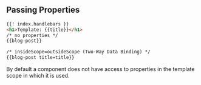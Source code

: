 ##  Passing Properties

```html
{{! index.handlebars }}
<h1>Template: {{title}}</h1>
/* no properties */
{{blog-post}}

/* insideScope=outsideScope (Two-Way Data Binding) */
{{blog-post title=title}}
```

By default a component does not have access to properties in the template scope in which it is used.